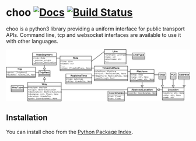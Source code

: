 # choo [![Docs](https://readthedocs.org/projects/choo/badge/?version=latest)](https://choo.readthedocs.org/) [![Build Status](https://travis-ci.org/codingcatgirl/choo.svg)](https://travis-ci.org/codingcatgirl/choo)

choo is a python3 library providing a uniform interface for public transport APIs. Command line, tcp and websocket interfaces are available to use it with other languages.

![UML Model Overview](uml.png)

## Installation

You can install choo from the [Python Package Index](https://pypi.python.org/pypi/choo).
